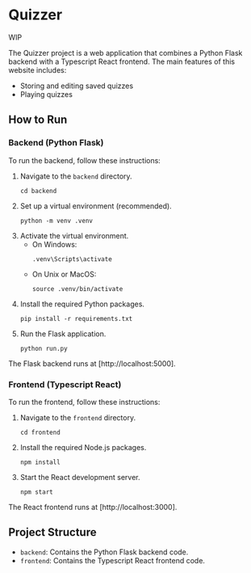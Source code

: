 # Quizzer

WIP

The Quizzer project is a web application that combines a Python Flask backend with a Typescript React frontend.
The main features of this website includes:
  - Storing and editing saved quizzes
  - Playing quizzes

## How to Run

### Backend (Python Flask)

To run the backend, follow these instructions:

1. Navigate to the `backend` directory.
    ```
    cd backend
    ```
2. Set up a virtual environment (recommended).
    ```
    python -m venv .venv
    ```
3. Activate the virtual environment.
    - On Windows:
        ```
        .venv\Scripts\activate
        ```
    - On Unix or MacOS:
        ```
        source .venv/bin/activate
        ```
4. Install the required Python packages.
    ```
    pip install -r requirements.txt
    ```
5. Run the Flask application.
    ```
    python run.py
    ```

The Flask backend runs at [http://localhost:5000].

### Frontend (Typescript React)

To run the frontend, follow these instructions:

1. Navigate to the `frontend` directory.
    ```
    cd frontend
    ```
2. Install the required Node.js packages.
    ```
    npm install
    ```
3. Start the React development server.
    ```
    npm start
    ```

The React frontend runs at [http://localhost:3000].

## Project Structure
- `backend`: Contains the Python Flask backend code.
- `frontend`: Contains the Typescript React frontend code.


